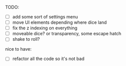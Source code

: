 TODO:
- [ ] add some sort of settings menu
- [ ] move UI elements depending where dice land
- [ ] fix the z indexing on everything
- [ ] moveable dice? or transparency, some escape hatch
- [ ] shake to roll?

nice to have:
- [ ] refactor all the code so it's not bad
